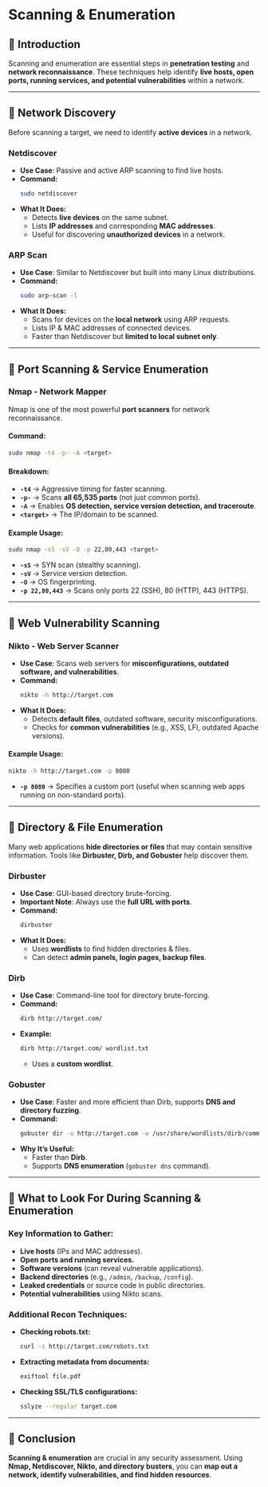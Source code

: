 # Scanning & Enumeration

## 🔹 Introduction
Scanning and enumeration are essential steps in **penetration testing** and **network reconnaissance**. These techniques help identify **live hosts, open ports, running services, and potential vulnerabilities** within a network.

---

## 🔹 Network Discovery
Before scanning a target, we need to identify **active devices** in a network.

### **Netdiscover**
- **Use Case**: Passive and active ARP scanning to find live hosts.
- **Command:**
  ```bash
  sudo netdiscover
  ```
- **What It Does:**
  - Detects **live devices** on the same subnet.
  - Lists **IP addresses** and corresponding **MAC addresses**.
  - Useful for discovering **unauthorized devices** in a network.

### **ARP Scan**
- **Use Case**: Similar to Netdiscover but built into many Linux distributions.
- **Command:**
  ```bash
  sudo arp-scan -l
  ```
- **What It Does:**
  - Scans for devices on the **local network** using ARP requests.
  - Lists IP & MAC addresses of connected devices.
  - Faster than Netdiscover but **limited to local subnet only**.

---

## 🔹 Port Scanning & Service Enumeration
### **Nmap - Network Mapper**
Nmap is one of the most powerful **port scanners** for network reconnaissance.

#### **Command:**
```bash
sudo nmap -t4 -p- -A <target>
```
#### **Breakdown:**
- **`-t4`** → Aggressive timing for faster scanning.
- **`-p-`** → Scans **all 65,535 ports** (not just common ports).
- **`-A`** → Enables **OS detection, service version detection, and traceroute**.
- **`<target>`** → The IP/domain to be scanned.

#### **Example Usage:**
```bash
sudo nmap -sS -sV -O -p 22,80,443 <target>
```
- **`-sS`** → SYN scan (stealthy scanning).
- **`-sV`** → Service version detection.
- **`-O`** → OS fingerprinting.
- **`-p 22,80,443`** → Scans only ports 22 (SSH), 80 (HTTP), 443 (HTTPS).

---

## 🔹 Web Vulnerability Scanning
### **Nikto - Web Server Scanner**
- **Use Case**: Scans web servers for **misconfigurations, outdated software, and vulnerabilities**.
- **Command:**
  ```bash
  nikto -h http://target.com
  ```
- **What It Does:**
  - Detects **default files**, outdated software, security misconfigurations.
  - Checks for **common vulnerabilities** (e.g., XSS, LFI, outdated Apache versions).

#### **Example Usage:**
```bash
nikto -h http://target.com -p 8080
```
- **`-p 8080`** → Specifies a custom port (useful when scanning web apps running on non-standard ports).

---

## 🔹 Directory & File Enumeration
Many web applications **hide directories or files** that may contain sensitive information. Tools like **Dirbuster, Dirb, and Gobuster** help discover them.

### **Dirbuster**
- **Use Case**: GUI-based directory brute-forcing.
- **Important Note**: Always use the **full URL with ports**.
- **Command:**
  ```bash
  dirbuster
  ```
- **What It Does:**
  - Uses **wordlists** to find hidden directories & files.
  - Can detect **admin panels, login pages, backup files**.

### **Dirb**
- **Use Case**: Command-line tool for directory brute-forcing.
- **Command:**
  ```bash
  dirb http://target.com/
  ```
- **Example:**
  ```bash
  dirb http://target.com/ wordlist.txt
  ```
  - Uses a **custom wordlist**.

### **Gobuster**
- **Use Case**: Faster and more efficient than Dirb, supports **DNS and directory fuzzing**.
- **Command:**
  ```bash
  gobuster dir -u http://target.com -w /usr/share/wordlists/dirb/common.txt
  ```
- **Why It’s Useful:**
  - Faster than **Dirb**.
  - Supports **DNS enumeration** (`gobuster dns` command).

---

## 🔹 What to Look For During Scanning & Enumeration
### **Key Information to Gather:**
- **Live hosts** (IPs and MAC addresses).
- **Open ports and running services.**
- **Software versions** (can reveal vulnerable applications).
- **Backend directories** (e.g., `/admin`, `/backup`, `/config`).
- **Leaked credentials** or source code in public directories.
- **Potential vulnerabilities** using Nikto scans.

### **Additional Recon Techniques:**
- **Checking robots.txt:**
  ```bash
  curl -s http://target.com/robots.txt
  ```
- **Extracting metadata from documents:**
  ```bash
  exiftool file.pdf
  ```
- **Checking SSL/TLS configurations:**
  ```bash
  sslyze --regular target.com
  ```

---

## 🔹 Conclusion
**Scanning & enumeration** are crucial in any security assessment. Using **Nmap, Netdiscover, Nikto, and directory busters**, you can **map out a network, identify vulnerabilities, and find hidden resources**.


